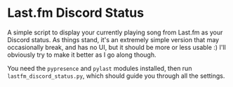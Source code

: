 # Last.fm Discord Status 

A simple script to display your currently playing song from Last.fm as your Discord status. As things stand, it's an extremely simple version that may occasionally break, and has no UI, but it should be more or less usable :) I'll obviously try to make it better as I go along though.

You need the `pypresence` and `pylast` modules installed, then run `lastfm_discord_status.py`, which should guide you through all the settings.